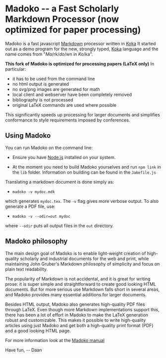 # Madoko -- a Fast Scholarly Markdown Processor (now optimized for paper processing)

Madoko is a fast javascript [Markdown] processor written in [Koka]
It started out as a demo program for the new, strongly typed, [Koka] language and
the name comes from "_Ma_\/rk\/_do_\/wn in _Ko_\/ka".

**This fork of Madoko is optimized for processing papers (LaTeX only)**
In particular:

- it has to be used from the command line
- no html output is generated
- no svg/png images are generated for math
- local client and webserver have been completely removed
- bibliography is not processed
- original LaTeX commands are used where possible

This significantly speeds up processing for larger documents and simplifies conformance to style requirements imposed by conferences.

## Using Madoko

You can run Madoko on the command line:

* Ensure you have [Node.js](http://nodejs.org) installed on your system.

* At the moment you need to build Madoko yourselves and run `npm link` in the `lib` folder.
  Information on building can be found in the `Jakefile.js`

Translating a markdown document is done simply as:

* `madoko -v mydoc.mdk`

which generates `mydoc.tex`. The `-v` flag gives more verbose output.
To also generate a PDF file, use:

* `madoko -v --odir=out mydoc`

where `--odir` puts all output files in the `out` directory.

## Madoko philosophy

The main design goal of Madoko is to enable light-weight creation of 
high-quality scholarly and industrial documents for the web and print,
while maintaining John Gruber's Markdown philosophy of simplicity and focus on
plain text readability.

The popularity of Markdown is not accidental, and it is great for writing
prose: it is super simple and straightforward to create good looking HTML
documents. But for more serious use Markdown falls short in several areas,
and Madoko provides many essential additions for larger documents.

Besides HTML output, Madoko also generates high-quality PDF files through LaTeX. Even
though more Markdown implementations support this, there has been a lot of
effort in Madoko to make the LaTeX generation robust and customizable. This
makes it possible to write high-quality articles using just Madoko and get
both a high-quality print format (PDF) and a good looking HTML page.

For more information look at the [Madoko manual](http://research.microsoft.com/en-us/um/people/daan/madoko/doc/reference.html)

Have fun,
-- Daan

[Koka]:     http://koka.codeplex.com
[dropbox]:  http://dropbox.com
[github]:   http://github.com
[markdown]: http://daringfireball.net/projects/markdown/
